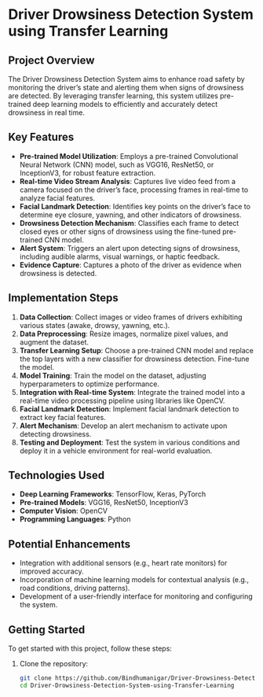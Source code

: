 # Driver Drowsiness Detection System using Transfer Learning

## Project Overview
The Driver Drowsiness Detection System aims to enhance road safety by monitoring the driver’s state and alerting them when signs of drowsiness are detected. By leveraging transfer learning, this system utilizes pre-trained deep learning models to efficiently and accurately detect drowsiness in real time.

## Key Features
- **Pre-trained Model Utilization**: Employs a pre-trained Convolutional Neural Network (CNN) model, such as VGG16, ResNet50, or InceptionV3, for robust feature extraction.
- **Real-time Video Stream Analysis**: Captures live video feed from a camera focused on the driver’s face, processing frames in real-time to analyze facial features.
- **Facial Landmark Detection**: Identifies key points on the driver’s face to determine eye closure, yawning, and other indicators of drowsiness.
- **Drowsiness Detection Mechanism**: Classifies each frame to detect closed eyes or other signs of drowsiness using the fine-tuned pre-trained CNN model.
- **Alert System**: Triggers an alert upon detecting signs of drowsiness, including audible alarms, visual warnings, or haptic feedback.
- **Evidence Capture**: Captures a photo of the driver as evidence when drowsiness is detected.

## Implementation Steps
1. **Data Collection**: Collect images or video frames of drivers exhibiting various states (awake, drowsy, yawning, etc.).
2. **Data Preprocessing**: Resize images, normalize pixel values, and augment the dataset.
3. **Transfer Learning Setup**: Choose a pre-trained CNN model and replace the top layers with a new classifier for drowsiness detection. Fine-tune the model.
4. **Model Training**: Train the model on the dataset, adjusting hyperparameters to optimize performance.
5. **Integration with Real-time System**: Integrate the trained model into a real-time video processing pipeline using libraries like OpenCV.
6. **Facial Landmark Detection**: Implement facial landmark detection to extract key facial features.
7. **Alert Mechanism**: Develop an alert mechanism to activate upon detecting drowsiness.
8. **Testing and Deployment**: Test the system in various conditions and deploy it in a vehicle environment for real-world evaluation.

## Technologies Used
- **Deep Learning Frameworks**: TensorFlow, Keras, PyTorch
- **Pre-trained Models**: VGG16, ResNet50, InceptionV3
- **Computer Vision**: OpenCV
- **Programming Languages**: Python

## Potential Enhancements
- Integration with additional sensors (e.g., heart rate monitors) for improved accuracy.
- Incorporation of machine learning models for contextual analysis (e.g., road conditions, driving patterns).
- Development of a user-friendly interface for monitoring and configuring the system.

## Getting Started
To get started with this project, follow these steps:

1. Clone the repository:
   ```bash
   git clone https://github.com/Bindhumanigar/Driver-Drowsiness-Detection-System-using-Transfer-Learning.git
   cd Driver-Drowsiness-Detection-System-using-Transfer-Learning
